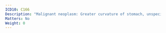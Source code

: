 ```yaml
---
ICD10: C166
Description: "Malignant neoplasm: Greater curvature of stomach, unspecified"
Matters: No
Weight: 0
---
```


